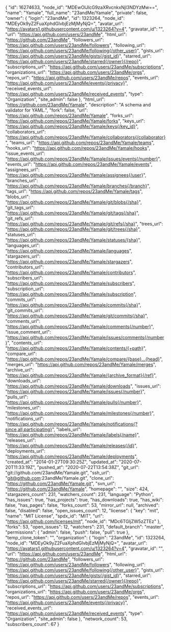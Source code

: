 {
"id": 16274633,
"node_id": "MDEwOlJlcG9zaXRvcnkxNjI3NDYzMw==",
"name": "Yamale",
"full_name": "23andMe/Yamale",
"private": false,
"owner": {
"login": "23andMe",
"id": 1323264,
"node_id": "MDEyOk9yZ2FuaXphdGlvbjEzMjMyNjQ=",
"avatar_url": "https://avatars1.githubusercontent.com/u/1323264?v=4",
"gravatar_id": "",
"url": "https://api.github.com/users/23andMe",
"html_url": "https://github.com/23andMe",
"followers_url": "https://api.github.com/users/23andMe/followers",
"following_url": "https://api.github.com/users/23andMe/following{/other_user}",
"gists_url": "https://api.github.com/users/23andMe/gists{/gist_id}",
"starred_url": "https://api.github.com/users/23andMe/starred{/owner}{/repo}",
"subscriptions_url": "https://api.github.com/users/23andMe/subscriptions",
"organizations_url": "https://api.github.com/users/23andMe/orgs",
"repos_url": "https://api.github.com/users/23andMe/repos",
"events_url": "https://api.github.com/users/23andMe/events{/privacy}",
"received_events_url": "https://api.github.com/users/23andMe/received_events",
"type": "Organization",
"site_admin": false
},
"html_url": "https://github.com/23andMe/Yamale",
"description": "A schema and validator for YAML.",
"fork": false,
"url": "https://api.github.com/repos/23andMe/Yamale",
"forks_url": "https://api.github.com/repos/23andMe/Yamale/forks",
"keys_url": "https://api.github.com/repos/23andMe/Yamale/keys{/key_id}",
"collaborators_url": "https://api.github.com/repos/23andMe/Yamale/collaborators{/collaborator}",
"teams_url": "https://api.github.com/repos/23andMe/Yamale/teams",
"hooks_url": "https://api.github.com/repos/23andMe/Yamale/hooks",
"issue_events_url": "https://api.github.com/repos/23andMe/Yamale/issues/events{/number}",
"events_url": "https://api.github.com/repos/23andMe/Yamale/events",
"assignees_url": "https://api.github.com/repos/23andMe/Yamale/assignees{/user}",
"branches_url": "https://api.github.com/repos/23andMe/Yamale/branches{/branch}",
"tags_url": "https://api.github.com/repos/23andMe/Yamale/tags",
"blobs_url": "https://api.github.com/repos/23andMe/Yamale/git/blobs{/sha}",
"git_tags_url": "https://api.github.com/repos/23andMe/Yamale/git/tags{/sha}",
"git_refs_url": "https://api.github.com/repos/23andMe/Yamale/git/refs{/sha}",
"trees_url": "https://api.github.com/repos/23andMe/Yamale/git/trees{/sha}",
"statuses_url": "https://api.github.com/repos/23andMe/Yamale/statuses/{sha}",
"languages_url": "https://api.github.com/repos/23andMe/Yamale/languages",
"stargazers_url": "https://api.github.com/repos/23andMe/Yamale/stargazers",
"contributors_url": "https://api.github.com/repos/23andMe/Yamale/contributors",
"subscribers_url": "https://api.github.com/repos/23andMe/Yamale/subscribers",
"subscription_url": "https://api.github.com/repos/23andMe/Yamale/subscription",
"commits_url": "https://api.github.com/repos/23andMe/Yamale/commits{/sha}",
"git_commits_url": "https://api.github.com/repos/23andMe/Yamale/git/commits{/sha}",
"comments_url": "https://api.github.com/repos/23andMe/Yamale/comments{/number}",
"issue_comment_url": "https://api.github.com/repos/23andMe/Yamale/issues/comments{/number}",
"contents_url": "https://api.github.com/repos/23andMe/Yamale/contents/{+path}",
"compare_url": "https://api.github.com/repos/23andMe/Yamale/compare/{base}...{head}",
"merges_url": "https://api.github.com/repos/23andMe/Yamale/merges",
"archive_url": "https://api.github.com/repos/23andMe/Yamale/{archive_format}{/ref}",
"downloads_url": "https://api.github.com/repos/23andMe/Yamale/downloads",
"issues_url": "https://api.github.com/repos/23andMe/Yamale/issues{/number}",
"pulls_url": "https://api.github.com/repos/23andMe/Yamale/pulls{/number}",
"milestones_url": "https://api.github.com/repos/23andMe/Yamale/milestones{/number}",
"notifications_url": "https://api.github.com/repos/23andMe/Yamale/notifications{?since,all,participating}",
"labels_url": "https://api.github.com/repos/23andMe/Yamale/labels{/name}",
"releases_url": "https://api.github.com/repos/23andMe/Yamale/releases{/id}",
"deployments_url": "https://api.github.com/repos/23andMe/Yamale/deployments",
"created_at": "2014-01-27T09:30:25Z",
"updated_at": "2020-07-20T11:33:19Z",
"pushed_at": "2020-07-22T13:54:38Z",
"git_url": "git://github.com/23andMe/Yamale.git",
"ssh_url": "git@github.com:23andMe/Yamale.git",
"clone_url": "https://github.com/23andMe/Yamale.git",
"svn_url": "https://github.com/23andMe/Yamale",
"homepage": "",
"size": 424,
"stargazers_count": 231,
"watchers_count": 231,
"language": "Python",
"has_issues": true,
"has_projects": true,
"has_downloads": true,
"has_wiki": false,
"has_pages": false,
"forks_count": 53,
"mirror_url": null,
"archived": false,
"disabled": false,
"open_issues_count": 12,
"license": {
"key": "mit",
"name": "MIT License",
"spdx_id": "MIT",
"url": "https://api.github.com/licenses/mit",
"node_id": "MDc6TGljZW5zZTEz"
},
"forks": 53,
"open_issues": 12,
"watchers": 231,
"default_branch": "master",
"permissions": {
"admin": false,
"push": false,
"pull": true
},
"temp_clone_token": "",
"organization": {
"login": "23andMe",
"id": 1323264,
"node_id": "MDEyOk9yZ2FuaXphdGlvbjEzMjMyNjQ=",
"avatar_url": "https://avatars1.githubusercontent.com/u/1323264?v=4",
"gravatar_id": "",
"url": "https://api.github.com/users/23andMe",
"html_url": "https://github.com/23andMe",
"followers_url": "https://api.github.com/users/23andMe/followers",
"following_url": "https://api.github.com/users/23andMe/following{/other_user}",
"gists_url": "https://api.github.com/users/23andMe/gists{/gist_id}",
"starred_url": "https://api.github.com/users/23andMe/starred{/owner}{/repo}",
"subscriptions_url": "https://api.github.com/users/23andMe/subscriptions",
"organizations_url": "https://api.github.com/users/23andMe/orgs",
"repos_url": "https://api.github.com/users/23andMe/repos",
"events_url": "https://api.github.com/users/23andMe/events{/privacy}",
"received_events_url": "https://api.github.com/users/23andMe/received_events",
"type": "Organization",
"site_admin": false
},
"network_count": 53,
"subscribers_count": 67
}
